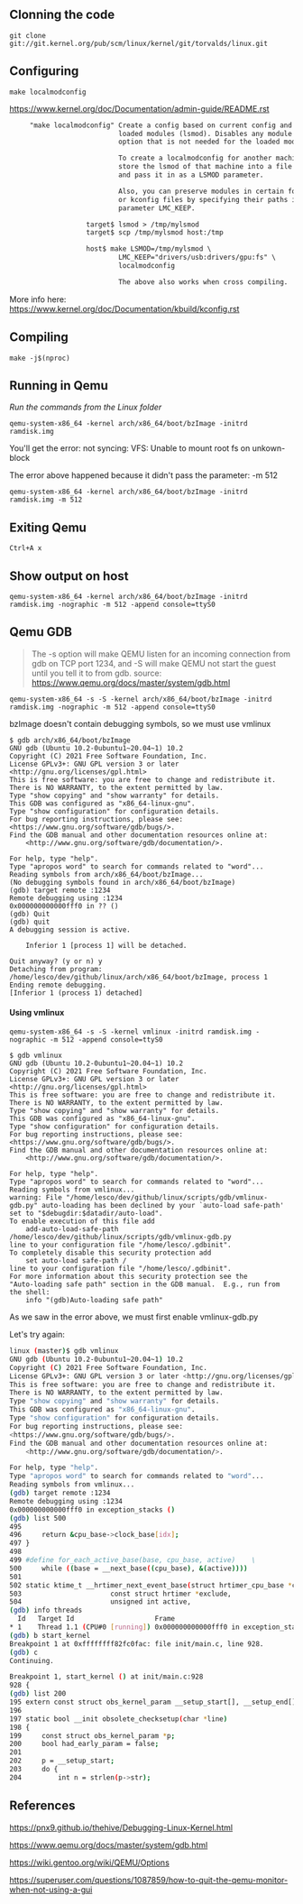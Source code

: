 
## Clonning the code

`git clone git://git.kernel.org/pub/scm/linux/kernel/git/torvalds/linux.git`

## Configuring

`make localmodconfig`

https://www.kernel.org/doc/Documentation/admin-guide/README.rst
```txt
     "make localmodconfig" Create a config based on current config and
                           loaded modules (lsmod). Disables any module
                           option that is not needed for the loaded modules.

                           To create a localmodconfig for another machine,
                           store the lsmod of that machine into a file
                           and pass it in as a LSMOD parameter.

                           Also, you can preserve modules in certain folders
                           or kconfig files by specifying their paths in
                           parameter LMC_KEEP.

                   target$ lsmod > /tmp/mylsmod
                   target$ scp /tmp/mylsmod host:/tmp

                   host$ make LSMOD=/tmp/mylsmod \
                           LMC_KEEP="drivers/usb:drivers/gpu:fs" \
                           localmodconfig

                           The above also works when cross compiling.
```

More info here: https://www.kernel.org/doc/Documentation/kbuild/kconfig.rst

## Compiling

`make -j$(nproc)`

## Running in Qemu

*Run the commands from the Linux folder*

`qemu-system-x86_64 -kernel arch/x86_64/boot/bzImage -initrd ramdisk.img`

You'll get the error: not syncing: VFS: Unable to mount root fs on unkown-block

The error above happened because it didn't pass the parameter: -m 512

`qemu-system-x86_64 -kernel arch/x86_64/boot/bzImage -initrd ramdisk.img -m 512`

## Exiting Qemu

`Ctrl+A x`

## Show output on host

`qemu-system-x86_64 -kernel arch/x86_64/boot/bzImage -initrd ramdisk.img -nographic -m 512 -append console=ttyS0`


## Qemu GDB

>The -s option will make QEMU listen for an incoming connection from gdb on TCP port 1234, and -S will make QEMU not start the guest until you tell it to from gdb.
> source: https://www.qemu.org/docs/master/system/gdb.html
>

`qemu-system-x86_64 -s -S -kernel arch/x86_64/boot/bzImage -initrd ramdisk.img -nographic -m 512 -append console=ttyS0`

bzImage doesn't contain debugging symbols, so we must use vmlinux

```
$ gdb arch/x86_64/boot/bzImage
GNU gdb (Ubuntu 10.2-0ubuntu1~20.04~1) 10.2
Copyright (C) 2021 Free Software Foundation, Inc.
License GPLv3+: GNU GPL version 3 or later <http://gnu.org/licenses/gpl.html>
This is free software: you are free to change and redistribute it.
There is NO WARRANTY, to the extent permitted by law.
Type "show copying" and "show warranty" for details.
This GDB was configured as "x86_64-linux-gnu".
Type "show configuration" for configuration details.
For bug reporting instructions, please see:
<https://www.gnu.org/software/gdb/bugs/>.
Find the GDB manual and other documentation resources online at:
    <http://www.gnu.org/software/gdb/documentation/>.

For help, type "help".
Type "apropos word" to search for commands related to "word"...
Reading symbols from arch/x86_64/boot/bzImage...
(No debugging symbols found in arch/x86_64/boot/bzImage)
(gdb) target remote :1234
Remote debugging using :1234
0x000000000000fff0 in ?? ()
(gdb) Quit
(gdb) quit
A debugging session is active.

	Inferior 1 [process 1] will be detached.

Quit anyway? (y or n) y
Detaching from program: /home/lesco/dev/github/linux/arch/x86_64/boot/bzImage, process 1
Ending remote debugging.
[Inferior 1 (process 1) detached]
```

#### Using vmlinux

`qemu-system-x86_64 -s -S -kernel vmlinux -initrd ramdisk.img -nographic -m 512 -append console=ttyS0`

```
$ gdb vmlinux
GNU gdb (Ubuntu 10.2-0ubuntu1~20.04~1) 10.2
Copyright (C) 2021 Free Software Foundation, Inc.
License GPLv3+: GNU GPL version 3 or later <http://gnu.org/licenses/gpl.html>
This is free software: you are free to change and redistribute it.
There is NO WARRANTY, to the extent permitted by law.
Type "show copying" and "show warranty" for details.
This GDB was configured as "x86_64-linux-gnu".
Type "show configuration" for configuration details.
For bug reporting instructions, please see:
<https://www.gnu.org/software/gdb/bugs/>.
Find the GDB manual and other documentation resources online at:
    <http://www.gnu.org/software/gdb/documentation/>.

For help, type "help".
Type "apropos word" to search for commands related to "word"...
Reading symbols from vmlinux...
warning: File "/home/lesco/dev/github/linux/scripts/gdb/vmlinux-gdb.py" auto-loading has been declined by your `auto-load safe-path' set to "$debugdir:$datadir/auto-load".
To enable execution of this file add
	add-auto-load-safe-path /home/lesco/dev/github/linux/scripts/gdb/vmlinux-gdb.py
line to your configuration file "/home/lesco/.gdbinit".
To completely disable this security protection add
	set auto-load safe-path /
line to your configuration file "/home/lesco/.gdbinit".
For more information about this security protection see the
"Auto-loading safe path" section in the GDB manual.  E.g., run from the shell:
	info "(gdb)Auto-loading safe path"
```

As we saw in the error above, we must first enable vmlinux-gdb.py

Let's try again:

```sh
linux (master)$ gdb vmlinux
GNU gdb (Ubuntu 10.2-0ubuntu1~20.04~1) 10.2
Copyright (C) 2021 Free Software Foundation, Inc.
License GPLv3+: GNU GPL version 3 or later <http://gnu.org/licenses/gpl.html>
This is free software: you are free to change and redistribute it.
There is NO WARRANTY, to the extent permitted by law.
Type "show copying" and "show warranty" for details.
This GDB was configured as "x86_64-linux-gnu".
Type "show configuration" for configuration details.
For bug reporting instructions, please see:
<https://www.gnu.org/software/gdb/bugs/>.
Find the GDB manual and other documentation resources online at:
    <http://www.gnu.org/software/gdb/documentation/>.

For help, type "help".
Type "apropos word" to search for commands related to "word"...
Reading symbols from vmlinux...
(gdb) target remote :1234
Remote debugging using :1234
0x000000000000fff0 in exception_stacks ()
(gdb) list 500
495
496		return &cpu_base->clock_base[idx];
497	}
498
499	#define for_each_active_base(base, cpu_base, active)	\
500		while ((base = __next_base((cpu_base), &(active))))
501
502	static ktime_t __hrtimer_next_event_base(struct hrtimer_cpu_base *cpu_base,
503						 const struct hrtimer *exclude,
504						 unsigned int active,
(gdb) info threads
  Id   Target Id                    Frame
* 1    Thread 1.1 (CPU#0 [running]) 0x000000000000fff0 in exception_stacks ()
(gdb) b start_kernel 
Breakpoint 1 at 0xffffffff82fc0fac: file init/main.c, line 928.
(gdb) c
Continuing.

Breakpoint 1, start_kernel () at init/main.c:928
928	{
(gdb) list 200
195	extern const struct obs_kernel_param __setup_start[], __setup_end[];
196	
197	static bool __init obsolete_checksetup(char *line)
198	{
199		const struct obs_kernel_param *p;
200		bool had_early_param = false;
201	
202		p = __setup_start;
203		do {
204			int n = strlen(p->str);

```

## References

https://pnx9.github.io/thehive/Debugging-Linux-Kernel.html

https://www.qemu.org/docs/master/system/gdb.html

https://wiki.gentoo.org/wiki/QEMU/Options

https://superuser.com/questions/1087859/how-to-quit-the-qemu-monitor-when-not-using-a-gui




